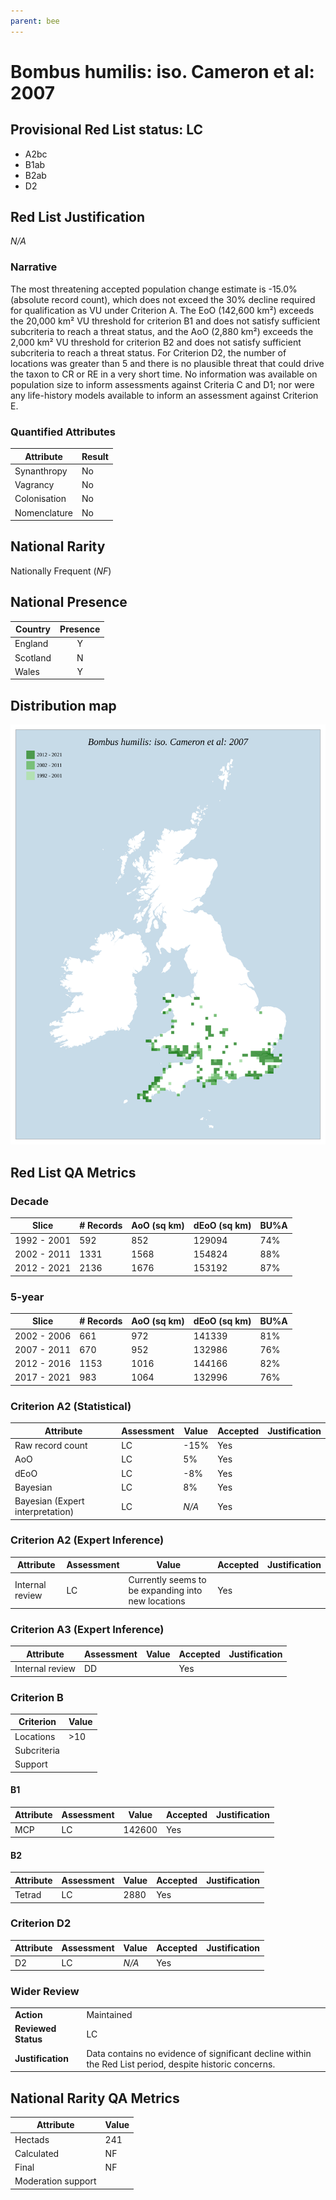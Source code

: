 ```yaml
---
parent: bee
---
```


# Bombus humilis: iso. Cameron et al: 2007

## Provisional Red List status: LC
- A2bc
- B1ab
- B2ab
- D2

## Red List Justification
*N/A*

### Narrative


The most threatening accepted population change estimate is -15.0% (absolute record count), which does not exceed the 30% decline required for qualification as VU under Criterion A. The EoO (142,600 km²) exceeds the 20,000 km² VU threshold for criterion B1 and does not satisfy sufficient subcriteria to reach a threat status, and the AoO (2,880 km²) exceeds the 2,000 km² VU threshold for criterion B2 and does not satisfy sufficient subcriteria to reach a threat status. For Criterion D2, the number of locations was greater than 5 and there is no plausible threat that could drive the taxon to CR or RE in a very short time. No information was available on population size to inform assessments against Criteria C and D1; nor were any life-history models available to inform an assessment against Criterion E.

### Quantified Attributes
|Attribute|Result|
|---|---|
|Synanthropy|No|
|Vagrancy|No|
|Colonisation|No|
|Nomenclature|No|


## National Rarity
Nationally Frequent (*NF*)

## National Presence
|Country|Presence
|---|:-:|
|England|Y|
|Scotland|N|
|Wales|Y|


## Distribution map
![](../map/537.svg)

## Red List QA Metrics
### Decade
| Slice | # Records | AoO (sq km) | dEoO (sq km) |BU%A |
|---|---|---|---|---|
|1992 - 2001|592|852|129094|74%|
|2002 - 2011|1331|1568|154824|88%|
|2012 - 2021|2136|1676|153192|87%|

### 5-year
| Slice | # Records | AoO (sq km) | dEoO (sq km) |BU%A |
|---|---|---|---|---|
|2002 - 2006|661|972|141339|81%|
|2007 - 2011|670|952|132986|76%|
|2012 - 2016|1153|1016|144166|82%|
|2017 - 2021|983|1064|132996|76%|

### Criterion A2 (Statistical)
|Attribute|Assessment|Value|Accepted|Justification
|---|---|---|---|---|
|Raw record count|LC|-15%|Yes||
|AoO|LC|5%|Yes||
|dEoO|LC|-8%|Yes||
|Bayesian|LC|8%|Yes||
|Bayesian (Expert interpretation)|LC|*N/A*|Yes||

### Criterion A2 (Expert Inference)
|Attribute|Assessment|Value|Accepted|Justification
|---|---|---|---|---|
|Internal review|LC|Currently seems to be expanding into new locations|Yes||

### Criterion A3 (Expert Inference)
|Attribute|Assessment|Value|Accepted|Justification
|---|---|---|---|---|
|Internal review|DD||Yes||

### Criterion B
|Criterion| Value|
|---|---|
|Locations|>10|
|Subcriteria||
|Support||

#### B1
|Attribute|Assessment|Value|Accepted|Justification
|---|---|---|---|---|
|MCP|LC|142600|Yes||

#### B2
|Attribute|Assessment|Value|Accepted|Justification
|---|---|---|---|---|
|Tetrad|LC|2880|Yes||

### Criterion D2
|Attribute|Assessment|Value|Accepted|Justification
|---|---|---|---|---|
|D2|LC|*N/A*|Yes||

### Wider Review
|  |  |
|---|---|
|**Action**|Maintained|
|**Reviewed Status**|LC|
|**Justification**|Data contains no evidence of significant decline within the Red List period, despite historic concerns.|

## National Rarity QA Metrics
|Attribute|Value|
|---|---|
|Hectads|241|
|Calculated|NF|
|Final|NF|
|Moderation support||
